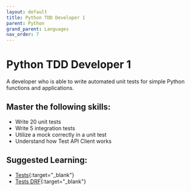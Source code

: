 ```yaml
---
layout: default
title: Python TDD Developer 1
parent: Python
grand_parent: Languages
nav_order: 7
---
```

# Python TDD Developer 1

A developer who is able to write automated unit tests for simple Python functions and applications.

## Master the following skills:

- Write 20 unit tests
- Write 5 integration tests
- Utilize a mock correctly in a unit test
- Understand how Test API Client works

## Suggested Learning:

- [Tests](https://docs.djangoproject.com/en/3.0/topics/testing/){:target="\_blank"}
- [Tests DRF](https://www.django-rest-framework.org/api-guide/testing/){:target="\_blank"}
